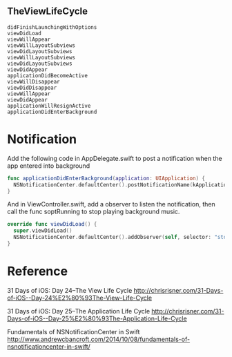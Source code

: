## TheViewLifeCycle

```
didFinishLaunchingWithOptions
viewDidLoad
viewWillAppear
viewWillLayoutSubviews
viewDidLayoutSubviews
viewWillLayoutSubviews
viewDidLayoutSubviews
viewDidAppear
applicationDidBecomeActive
viewWillDisappear
viewDidDisappear
viewWillAppear
viewDidAppear
applicationWillResignActive
applicationDidEnterBackground
```

# Notification

Add the following code in AppDelegate.swift to post a notification when the app entered into background
```swift
func applicationDidEnterBackground(application: UIApplication) {
  NSNotificationCenter.defaultCenter().postNotificationName(kApplicationDidEnterBackgroundNotificationKey, object: self)
}
```
And in ViewController.swift, add a observer to listen the notification, then call the func soptRunning to stop playing background music.
```swift
override func viewDidLoad() {
  super.viewDidLoad()
  NSNotificationCenter.defaultCenter().addObserver(self, selector: "stopRunning", name: kApplicationDidEnterBackgroundNotificationKey, object: nil)
}
```
# Reference

31 Days of iOS: Day 24–The View Life Cycle http://chrisrisner.com/31-Days-of-iOS--Day-24%E2%80%93The-View-Life-Cycle

31 Days of iOS: Day 25–The Application Life Cycle http://chrisrisner.com/31-Days-of-iOS--Day-25%E2%80%93The-Application-Life-Cycle

Fundamentals of NSNotificationCenter in Swift http://www.andrewcbancroft.com/2014/10/08/fundamentals-of-nsnotificationcenter-in-swift/